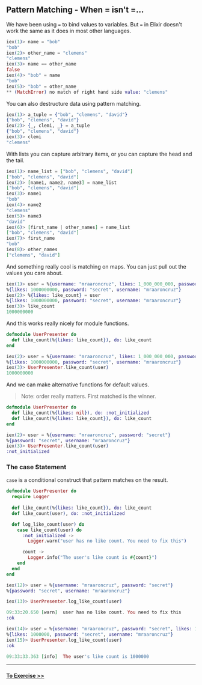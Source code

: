## Pattern Matching - When = isn't =...

We have been using `=` to bind values to variables. But `=` in Elixir doesn't work the same as it does in most other languages.

```elixir
iex(1)> name = "bob"
"bob"
iex(2)> other_name = "clemens"
"clemens"
iex(3)> name == other_name
false
iex(4)> "bob" = name
"bob"
iex(5)> "bob" = other_name
** (MatchError) no match of right hand side value: "clemens"
```



You can also destructure data using pattern matching.

```elixir
iex(1)> a_tuple = {"bob", "clemens", "david"}
{"bob", "clemens", "david"}
iex(2)> {_, clemi, _} = a_tuple
{"bob", "clemens", "david"}
iex(3)> clemi
"clemens"
```



With lists you can capture arbitrary items, or you can capture the head and the tail.

```elixir
iex(1)> name_list = ["bob", "clemens", "david"]
["bob", "clemens", "david"]
iex(2)> [name1, name2, name3] = name_list
["bob", "clemens", "david"]
iex(3)> name1
"bob"
iex(4)> name2
"clemens"
iex(5)> name3
"david"
iex(6)> [first_name | other_names] = name_list
["bob", "clemens", "david"]
iex(7)> first_name
"bob"
iex(8)> other_names
["clemens", "david"]
```



And something really cool is matching on maps. You can just pull out the values you care about.

```elixir
iex(1)> user = %{username: "mraaroncruz", likes: 1_000_000_000, password: "secret"}
%{likes: 1000000000, password: "secret", username: "mraaroncruz"}
iex(2)> %{likes: like_count} = user
%{likes: 1000000000, password: "secret", username: "mraaroncruz"}
iex(3)> like_count
1000000000
```



And this works really nicely for module functions.

```elixir
defmodule UserPresenter do
  def like_count(%{likes: like_count}), do: like_count
end

iex(2)> user = %{username: "mraaroncruz", likes: 1_000_000_000, password: "secret"}
%{likes: 1000000000, password: "secret", username: "mraaroncruz"}
iex(3)> UserPresenter.like_count(user)
1000000000
```



And we can make alternative functions for default values.

> Note: order really matters. First matched is the winner.

```elixir
defmodule UserPresenter do
  def like_count(%{likes: nil}), do: :not_initialized
  def like_count(%{likes: like_count}), do: like_count
end

iex(2)> user = %{username: "mraaroncruz", password: "secret"}
%{password: "secret", username: "mraaroncruz"}
iex(3)> UserPresenter.like_count(user)
:not_initialized
```



### The case Statement

`case` is a conditional construct that pattern matches on the result.

```elixir
defmodule UserPresenter do
  require Logger
  
  def like_count(%{likes: like_count}), do: like_count
  def like_count(user), do: :not_initialized

  def log_like_count(user) do
    case like_count(user) do
      :not_initialized ->
        Logger.warn("user has no like count. You need to fix this")

      count ->
        Logger.info("The user's like count is #{count}")
    end
  end
end

iex(12)> user = %{username: "mraaroncruz", password: "secret"}
%{password: "secret", username: "mraaroncruz"}

iex(13)> UserPresenter.log_like_count(user)

09:33:20.650 [warn]  user has no like count. You need to fix this
:ok

iex(14)> user = %{username: "mraaroncruz", password: "secret", likes: 1000000}
%{likes: 1000000, password: "secret", username: "mraaroncruz"}
iex(15)> UserPresenter.log_like_count(user)
:ok

09:33:33.363 [info]  The user's like count is 1000000

```



----------------

#### [To Exercise >>](./concrete_practice.md)

